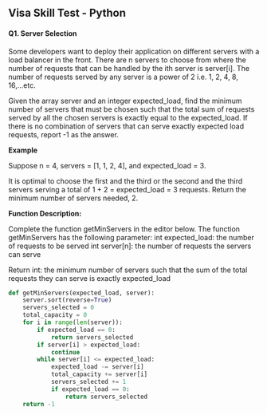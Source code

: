 ## Visa Skill Test - Python 

#### Q1. Server Selection
Some developers want to deploy their application on different servers with a load balancer in the front. 
There are n servers to choose from where the number of requests that can be handled by the ith server is server[i].
The number of requests served by any server is a power of 2 i.e. 1, 2, 4, 8, 16,...etc.

Given the array server and an integer expected_load, find the minimum number of servers that must be chosen such that the
total sum of requests served by all the chosen servers is exactly equal to the expected_load. 
If there is no combination of servers that can serve exactly expected load requests, report -1 as the answer.

**Example**

Suppose n = 4, servers = [1, 1, 2, 4], and expected_load = 3.

It is optimal to choose the first and the third or the second and the third servers serving a total of 1 + 2 = expected_load = 3 requests. 
Return the minimum number of servers needed, 2.

**Function Description:**

Complete the function getMinServers in the editor below.
The function getMinServers has the following parameter: 
int expected_load: the number of requests to be served int server[n]: the number of requests the servers can serve

Return
int: the minimum number of servers such that the sum of the total requests they can serve is exactly expected_load

```python
def getMinServers(expected_load, server):
    server.sort(reverse=True) 
    servers_selected = 0 
    total_capacity = 0 
    for i in range(len(server)):
        if expected_load == 0: 
            return servers_selected
        if server[i] > expected_load: 
            continue
        while server[i] <= expected_load: 
            expected_load -= server[i]
            total_capacity += server[i]
            servers_selected += 1
            if expected_load == 0:
                return servers_selected
    return -1 

